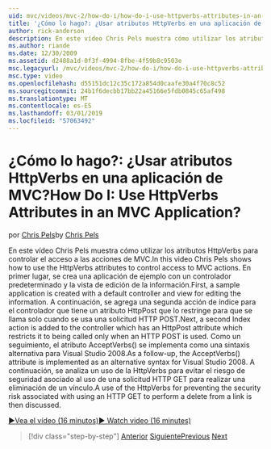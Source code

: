 ```yaml
---
uid: mvc/videos/mvc-2/how-do-i/how-do-i-use-httpverbs-attributes-in-an-mvc-application
title: '¿Cómo lo hago?: ¿Usar atributos HttpVerbs en una aplicación de MVC? | Microsoft Docs'
author: rick-anderson
description: En este vídeo Chris Pels muestra cómo utilizar los atributos HttpVerbs para controlar el acceso a las acciones de MVC. En primer lugar, se crea una aplicación de ejemplo con un Coadministrador predeterminada...
ms.author: riande
ms.date: 12/30/2009
ms.assetid: d2488a1d-0f3f-4994-8fbe-4f59b8c9503e
msc.legacyurl: /mvc/videos/mvc-2/how-do-i/how-do-i-use-httpverbs-attributes-in-an-mvc-application
msc.type: video
ms.openlocfilehash: d55151dc12c35c172a854d0caafe30a4f70c8c52
ms.sourcegitcommit: 24b1f6decbb17bb22a45166e5fdb0845c65af498
ms.translationtype: MT
ms.contentlocale: es-ES
ms.lasthandoff: 03/01/2019
ms.locfileid: "57063492"
---
```

<a name="how-do-i-use-httpverbs-attributes-in-an-mvc-application"></a><span data-ttu-id="aa122-105">¿Cómo lo hago?: ¿Usar atributos HttpVerbs en una aplicación de MVC?</span><span class="sxs-lookup"><span data-stu-id="aa122-105">How Do I: Use HttpVerbs Attributes in an MVC Application?</span></span>
====================
<span data-ttu-id="aa122-106">por [Chris Pels](https://twitter.com/chrispels)</span><span class="sxs-lookup"><span data-stu-id="aa122-106">by [Chris Pels](https://twitter.com/chrispels)</span></span>

<span data-ttu-id="aa122-107">En este vídeo Chris Pels muestra cómo utilizar los atributos HttpVerbs para controlar el acceso a las acciones de MVC.</span><span class="sxs-lookup"><span data-stu-id="aa122-107">In this video Chris Pels shows how to use the HttpVerbs attributes to control access to MVC actions.</span></span> <span data-ttu-id="aa122-108">En primer lugar, se crea una aplicación de ejemplo con un controlador predeterminado y la vista de edición de la información.</span><span class="sxs-lookup"><span data-stu-id="aa122-108">First, a sample application is created with a default controller and view for editing the information.</span></span> <span data-ttu-id="aa122-109">A continuación, se agrega una segunda acción de índice para el controlador que tiene un atributo HttpPost que lo restringe para que se llama solo cuando se usa una solicitud HTTP POST.</span><span class="sxs-lookup"><span data-stu-id="aa122-109">Next, a second Index action is added to the controller which has an HttpPost attribute which restricts it to being called only when an HTTP POST is used.</span></span> <span data-ttu-id="aa122-110">Como un seguimiento, el atributo AcceptVerbs() se implementa como una sintaxis alternativa para Visual Studio 2008.</span><span class="sxs-lookup"><span data-stu-id="aa122-110">As a follow-up, the AcceptVerbs() attribute is implemented as an alternative syntax for Visual Studio 2008.</span></span> <span data-ttu-id="aa122-111">A continuación, se analiza un uso de la HttpVerbs para evitar el riesgo de seguridad asociado al uso de una solicitud HTTP GET para realizar una eliminación de un vínculo.</span><span class="sxs-lookup"><span data-stu-id="aa122-111">A use of the HttpVerbs for preventing the security risk associated with using an HTTP GET to perform a delete from a link is then discussed.</span></span>

[<span data-ttu-id="aa122-112">&#9654;Vea el vídeo (16 minutos)</span><span class="sxs-lookup"><span data-stu-id="aa122-112">&#9654; Watch video (16 minutes)</span></span>](https://channel9.msdn.com/Blogs/ASP-NET-Site-Videos/how-do-i-use-httpverbs-attributes-in-an-mvc-application)

> [!div class="step-by-step"]
> <span data-ttu-id="aa122-113">[Anterior](how-do-i-work-with-model-binders-in-an-mvc-application.md)
> [Siguiente](mvc2-html-encoding.md)</span><span class="sxs-lookup"><span data-stu-id="aa122-113">[Previous](how-do-i-work-with-model-binders-in-an-mvc-application.md)
[Next](mvc2-html-encoding.md)</span></span>
